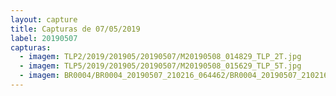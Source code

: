 ```yaml
---
layout: capture
title: Capturas de 07/05/2019
label: 20190507
capturas:
  - imagem: TLP2/2019/201905/20190507/M20190508_014829_TLP_2T.jpg
  - imagem: TLP5/2019/201905/20190507/M20190508_015629_TLP_5T.jpg
  - imagem: BR0004/BR0004_20190507_210216_064462/BR0004_20190507_210216_064462_stack_2_meteors.jpg
---
```

